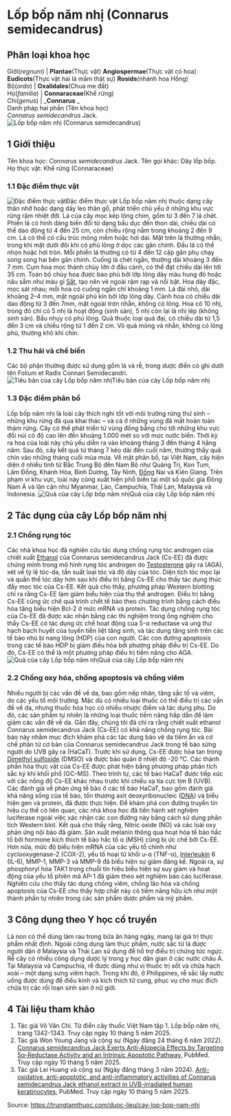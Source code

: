 # Lốp bốp năm nhị (Connarus semidecandrus)

Phân loại khoa học  
---  
Giới(_regnum_) |  **Plantae**(Thực vật) **Angiospermae**(Thực vật có hoa) **Eudicots**(Thực vật hai lá mầm thật sự) **Rosids**(nhánh hoa Hồng)  
Bộ(_ordo_) | **Oxalidales**(Chua me đất)  
Họ(_familia_) | **Connaraceae**(Khế rừng)  
Chi(_genus_) | _**Connarus** _  
Danh pháp hai phần (Tên khoa học)  
_Connarus semidecandrus_ Jack.  
![Lốp bốp năm nhị \(Connarus semidecandrus\)](https://trungtamthuoc.com/images/others/lop-bop-nam-nhi-1-0841.jpg)
##  1 Giới thiệu
Tên khoa học: _Connarus semidecandrus_ Jack.
Tên gọi khác: Dây lốp bốp.
Họ thực vật: Khế rừng (Connaraceae)
### 1.1 Đặc điểm thực vật
![Đặc điểm thực vật](https://trungtamthuoc.com/images/item/lop-bop-nam-nhi-0.jpg)Đặc điểm thực vật
Lốp bốp năm nhị thuộc dạng cây thân nhỡ hoặc dạng dây leo thân gỗ, phát triển chủ yếu ở những khu vực rừng rậm nhiệt đới.
Lá của cây mọc kép lông chim, gồm từ 3 đến 7 lá chét. Phiến lá có hình dáng biến đổi từ dạng bầu dục đến thon dài, chiều dài có thể dao động từ 4 đến 25 cm, còn chiều rộng nằm trong khoảng 2 đến 9 cm. Lá có thể có cấu trúc mỏng mềm hoặc hơi dai. Mặt trên lá thường nhẵn, trong khi mặt dưới đôi khi có phủ lông ở dọc các gân chính. Đầu lá có thể nhọn hoặc hơi tròn. Mỗi phiến lá thường có từ 4 đến 12 cặp gân phụ chạy song song hai bên gân chính. Cuống lá chét ngắn, thường dài khoảng 3 đến 7 mm.
Cụm hoa mọc thành chùy lớn ở đầu cành, có thể đạt chiều dài lên tới 35 cm. Toàn bộ chùy hoa được bao phủ bởi lớp lông dày màu hung đỏ hoặc nâu sẫm như màu gỉ [Sắt](https://trungtamthuoc.com/hoat-chat/sat "Sắt"), tạo nên vẻ ngoài rậm rạp và nổi bật. Hoa dày đặc, mọc sát nhau; mỗi hoa có cuống ngắn chỉ khoảng 1 mm.
Lá đài nhỏ, dài khoảng 2–4 mm, mặt ngoài phủ kín bởi lớp lông dày. Cánh hoa có chiều dài dao động từ 3 đến 7mm, mặt ngoài trơn nhẵn, không có lông. Hoa có 10 nhị, trong đó chỉ có 5 nhị là hoạt động (sinh sản), 5 nhị còn lại là nhị lép (không sinh sản). Bầu nhụy có phủ lông.
Quả thuộc loại quả đại, có chiều dài từ 1,5 đến 3 cm và chiều rộng từ 1 đến 2 cm. Vỏ quả mỏng và nhẵn, không có lông phủ, thường khô khi chín.
### 1.2 Thu hái và chế biến
Các bộ phận thường được sử dụng gồm lá và rễ, trong dược điển có ghi dưới tên Folium et Radix Connari Semidecandri.
![Tiêu bản của cây Lốp bốp năm nhị](https://trungtamthuoc.com/images/item/lop-bop-nam-nhi.jpg)Tiêu bản của cây Lốp bốp năm nhị
### 1.3 Đặc điểm phân bố
Lốp bốp năm nhị là loài cây thích nghi tốt với môi trường rừng thứ sinh – những khu rừng đã qua khai thác – và cả ở những vùng đã mất hoàn toàn thảm rừng. Cây có thể phát triển từ vùng đồng bằng cho tới những khu vực đồi núi có độ cao lên đến khoảng 1.000 mét so với mực nước biển.
Thời kỳ ra hoa của loài này chủ yếu diễn ra vào khoảng tháng 3 đến tháng 4 hằng năm. Sau đó, cây kết quả từ tháng 7 kéo dài đến cuối năm, thường thấy quả chín vào những tháng cuối mùa mưa.
Về mặt phân bố, tại Việt Nam, cây hiện diện ở nhiều tỉnh từ Bắc Trung Bộ đến Nam Bộ như Quảng Trị, Kon Tum, Lâm Đồng, Khánh Hòa, Bình Dương, Tây Ninh, [Đồng](https://trungtamthuoc.com/hoat-chat/dong "Đồng") Nai và Kiên Giang. Trên phạm vi khu vực, loài này cũng xuất hiện phổ biến tại một số quốc gia Đông Nam Á và lân cận như Myanmar, Lào, Campuchia, Thái Lan, Malaysia và Indonesia.
![Quả của cây Lốp bốp năm nhị](https://trungtamthuoc.com/images/item/lop-bop-nam-nhi-2.jpg)Quả của cây Lốp bốp năm nhị
##  2 Tác dụng của cây Lốp bốp năm nhị
### 2.1 Chống rụng tóc
Các nhà khoa học đã nghiên cứu tác dụng chống rụng tóc androgen của chiết xuất [Ethanol](https://trungtamthuoc.com/hoat-chat/ethanol "Ethanol") của Connarus semidecandrus Jack (Cs-EE) đã được chứng minh trong mô hình rụng tóc androgen do [Testosterone](https://trungtamthuoc.com/hoat-chat/testosterone "Testosterone") gây ra (AGA), xét về tỷ lệ tóc-da, tần suất loại tóc và độ dày của tóc. Diện tích tóc mọc lại và quần thể tóc dày hơn sau khi điều trị bằng Cs-EE cho thấy tác dụng thúc đẩy mọc tóc của Cs-EE.
Kết quả cho thấy, phương pháp Western blotting chỉ ra rằng Cs-EE làm giảm biểu hiện của thụ thể androgen. Điều trị bằng Cs-EE cũng ức chế quá trình chết tế bào theo chương trình bằng cách điều hòa tăng biểu hiện Bcl-2 ở mức mRNA và protein. Tác dụng chống rụng tóc của Cs-EE đã được xác nhận bằng các thí nghiệm trong ống nghiệm cho thấy Cs-EE có tác dụng ức chế hoạt động của 5-α reductase và ung thư hạch bạch huyết của tuyến tiền liệt tăng sinh, và tác dụng tăng sinh trên các tế bào nhú bì nang lông (HDP) của con người. Các con đường apoptosis trong các tế bào HDP bị giảm điều hòa bởi phương pháp điều trị Cs-EE. Do đó, Cs-EE có thể là một phương pháp điều trị tiềm năng cho AGA.
![Quả của cây Lốp bốp năm nhị](https://trungtamthuoc.com/images/item/lop-bop-nam-nhi-3.jpg)Quả của cây Lốp bốp năm nhị
### 2.2 Chống oxy hóa, chống apoptosis và chống viêm
Nhiều người bị các vấn đề về da, bao gồm nếp nhăn, tăng sắc tố và viêm, do các yếu tố môi trường. Mặc dù có nhiều loại thuốc có thể điều trị các vấn đề về da, nhưng thuốc hóa học có nhiều nhược điểm và tác dụng phụ. Do đó, các sản phẩm tự nhiên là những loại thuốc tiềm năng hấp dẫn để làm giảm các vấn đề về da. Gần đây, chúng tôi đã chỉ ra rằng chiết xuất ethanol Connarus semidecandrus Jack (Cs-EE) có khả năng chống rụng tóc. Bài báo này nhằm mục đích khám phá các tác dụng bảo vệ da tiềm ẩn và cơ chế phân tử cơ bản của Connarus semidecandrus Jack trong tế bào sừng người do UVB gây ra (HaCaT).
Trước khi sử dụng, Cs-EE được hòa tan trong [Dimethyl sulfoxide](https://trungtamthuoc.com/ta-duoc/dimethyl-sulfoxide "Dimethyl sulfoxide") (DMSO) và được bảo quản ở nhiệt độ -20 °C. Các thành phần hóa thực vật của Cs-EE được phát hiện bằng phương pháp phân tích sắc ký khí khối phổ (GC-MS). Theo trình tự, các tế bào HaCaT được tiếp xúc với các nồng độ Cs-EE khác nhau trước khi chiếu xạ tia cực tím B (UVB). Các đánh giá về phản ứng tế bào ở các tế bào HaCaT, bao gồm đánh giá khả năng sống của tế bào, tổn thương axit deoxyribonucleic ([DNA](https://trungtamthuoc.com/hoat-chat/dna "DNA")) và biểu hiện gen và protein, đã được thực hiện. Để khám phá con đường truyền tín hiệu cụ thể có liên quan, các nhà khoa học đã tiến hành xét nghiệm luciferase ngoài việc xác nhận các con đường này bằng cách sử dụng phân tích Western blot.
Kết quả cho thấy rằng, Nitric oxide (NO) và các loài oxy phản ứng nội bào đã giảm. Sản xuất melanin thông qua hoạt hóa tế bào hắc tố bởi hormone kích thích tế bào hắc tố α (MSH) cũng bị ức chế bởi Cs-EE. Hơn nữa, mức độ biểu hiện mRNA của các yếu tố chính như cyclooxygenase-2 (COX-2), yếu tố hoại tử khối u-α (TNF-α), [Interleukin](https://trungtamthuoc.com/hoat-chat/aldesleukin "Interleukin") 6 (IL-6), MMP-1, MMP-3 và MMP-9 đã biểu hiện sự giảm đáng kể. Ngoài ra, sự phosphoryl hóa TAK1 trong chuỗi tín hiệu biểu hiện sự suy giảm và hoạt động của yếu tố phiên mã AP-1 đã giảm theo xét nghiệm báo cáo luciferase.
Nghiên cứu cho thấy tác dụng chống viêm, chống lão hóa và chống apoptosis của Cs-EE cho thấy hợp chất này có tiềm năng hữu ích như một thành phần tự nhiên trong các sản phẩm dược phẩm và mỹ phẩm.
##  3 Công dụng theo Y học cổ truyền
Lá non có thể dùng làm rau trong bữa ăn hàng ngày, mang lại giá trị thực phẩm nhất định. Ngoài công dụng làm thực phẩm, nước sắc từ lá được người dân ở Malaysia và Thái Lan sử dụng để hỗ trợ điều trị chứng tức ngực.
Rễ cây có nhiều công dụng dược lý trong y học dân gian ở các nước châu Á. Tại Malaysia và Campuchia, rễ được dùng như vị thuốc trị sốt và chữa hạch xoài – một dạng sưng viêm hạch. Trong khi đó, ở Philippines, rễ sắc lấy nước uống được dùng để điều kinh và kích thích tử cung, phục vụ cho mục đích chữa trị các rối loạn sinh sản ở nữ giới.
##  4 Tài liệu tham khảo
  1. Tác giả Võ Văn Chi. Từ điển cây thuốc Việt Nam tập 1. Lốp bốp năm nhị, trang 1342-1343. Truy cập ngày 10 tháng 5 năm 2025.
  2. Tác giả Won Young Jang và cộng sự (Ngày đăng 24 tháng 6 năm 2022). [Connarus semidecandrus Jack Exerts Anti-Alopecia Effects by Targeting 5α-Reductase Activity and an Intrinsic Apoptotic Pathway](https://pubmed.ncbi.nlm.nih.gov/35807332/), PubMed. Truy cập ngày 10 tháng 5 năm 2025.
  3. Tác giả Lei Huang và cộng sự (Ngày đăng tháng 3 năm 2024). [Anti-oxidative, anti-apoptotic, and anti-inflammatory activities of Connarus semidecandrus Jack ethanol extract in UVB-irradiated human keratinocytes](https://pubmed.ncbi.nlm.nih.gov/38097025/), PubMed. Truy cập ngày 10 tháng 5 năm 2025.




Source: https://trungtamthuoc.com/duoc-lieu/cay-lop-bop-nam-nhi